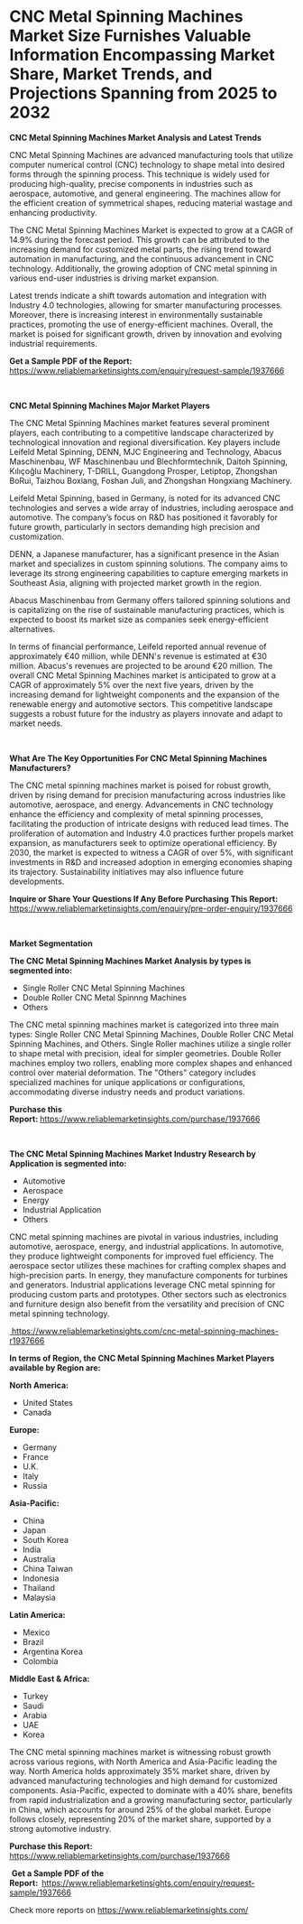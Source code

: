 <p><h1>CNC Metal Spinning Machines Market Size Furnishes Valuable Information Encompassing Market Share, Market Trends, and Projections Spanning from 2025 to 2032</h1></p><p><strong>CNC Metal Spinning Machines Market Analysis and Latest Trends</strong></p>
<p><p>CNC Metal Spinning Machines are advanced manufacturing tools that utilize computer numerical control (CNC) technology to shape metal into desired forms through the spinning process. This technique is widely used for producing high-quality, precise components in industries such as aerospace, automotive, and general engineering. The machines allow for the efficient creation of symmetrical shapes, reducing material wastage and enhancing productivity.</p><p>The CNC Metal Spinning Machines Market is expected to grow at a CAGR of 14.9% during the forecast period. This growth can be attributed to the increasing demand for customized metal parts, the rising trend toward automation in manufacturing, and the continuous advancement in CNC technology. Additionally, the growing adoption of CNC metal spinning in various end-user industries is driving market expansion. </p><p>Latest trends indicate a shift towards automation and integration with Industry 4.0 technologies, allowing for smarter manufacturing processes. Moreover, there is increasing interest in environmentally sustainable practices, promoting the use of energy-efficient machines. Overall, the market is poised for significant growth, driven by innovation and evolving industrial requirements.</p></p>
<p><strong>Get a Sample PDF of the Report:&nbsp;</strong> <a href="https://www.reliablemarketinsights.com/enquiry/request-sample/1937666?utm_campaign=3320&utm_medium=2&utm_source=Github&utm_content=ia&utm_term=10042025&utm_id=cnc-metal-spinning-machines">https://www.reliablemarketinsights.com/enquiry/request-sample/1937666</a></p>
<p>&nbsp;</p>
<p><strong>CNC Metal Spinning Machines Major Market Players</strong></p>
<p><p>The CNC Metal Spinning Machines market features several prominent players, each contributing to a competitive landscape characterized by technological innovation and regional diversification. Key players include Leifeld Metal Spinning, DENN, MJC Engineering and Technology, Abacus Maschinenbau, WF Maschinenbau und Blechformtechnik, Daitoh Spinning, Kılıçoğlu Machinery, T-DRILL, Guangdong Prosper, Letiptop, Zhongshan BoRui, Taizhou Boxiang, Foshan Juli, and Zhongshan Hongxiang Machinery.</p><p>Leifeld Metal Spinning, based in Germany, is noted for its advanced CNC technologies and serves a wide array of industries, including aerospace and automotive. The company’s focus on R&D has positioned it favorably for future growth, particularly in sectors demanding high precision and customization.</p><p>DENN, a Japanese manufacturer, has a significant presence in the Asian market and specializes in custom spinning solutions. The company aims to leverage its strong engineering capabilities to capture emerging markets in Southeast Asia, aligning with projected market growth in the region.</p><p>Abacus Maschinenbau from Germany offers tailored spinning solutions and is capitalizing on the rise of sustainable manufacturing practices, which is expected to boost its market size as companies seek energy-efficient alternatives.</p><p>In terms of financial performance, Leifeld reported annual revenue of approximately €40 million, while DENN's revenue is estimated at €30 million. Abacus's revenues are projected to be around €20 million. The overall CNC Metal Spinning Machines market is anticipated to grow at a CAGR of approximately 5% over the next five years, driven by the increasing demand for lightweight components and the expansion of the renewable energy and automotive sectors. This competitive landscape suggests a robust future for the industry as players innovate and adapt to market needs.</p></p>
<p>&nbsp;</p>
<p><strong>What Are The Key Opportunities For CNC Metal Spinning Machines Manufacturers?</strong></p>
<p><p>The CNC metal spinning machines market is poised for robust growth, driven by rising demand for precision manufacturing across industries like automotive, aerospace, and energy. Advancements in CNC technology enhance the efficiency and complexity of metal spinning processes, facilitating the production of intricate designs with reduced lead times. The proliferation of automation and Industry 4.0 practices further propels market expansion, as manufacturers seek to optimize operational efficiency. By 2030, the market is expected to witness a CAGR of over 5%, with significant investments in R&D and increased adoption in emerging economies shaping its trajectory. Sustainability initiatives may also influence future developments.</p></p>
<p><strong>Inquire or Share Your Questions If Any Before Purchasing This Report:</strong> <a href="https://www.reliablemarketinsights.com/enquiry/pre-order-enquiry/1937666?utm_campaign=3320&utm_medium=2&utm_source=Github&utm_content=ia&utm_term=10042025&utm_id=cnc-metal-spinning-machines">https://www.reliablemarketinsights.com/enquiry/pre-order-enquiry/1937666</a></p>
<p>&nbsp;</p>
<p><strong>Market Segmentation</strong></p>
<p><strong>The CNC Metal Spinning Machines Market Analysis by types is segmented into:</strong></p>
<p><ul><li>Single Roller CNC Metal Spinning Machines</li><li>Double Roller CNC Metal Spinnng Machines</li><li>Others</li></ul></p>
<p><p>The CNC metal spinning machines market is categorized into three main types: Single Roller CNC Metal Spinning Machines, Double Roller CNC Metal Spinning Machines, and Others. Single Roller machines utilize a single roller to shape metal with precision, ideal for simpler geometries. Double Roller machines employ two rollers, enabling more complex shapes and enhanced control over material deformation. The "Others" category includes specialized machines for unique applications or configurations, accommodating diverse industry needs and product variations.</p></p>
<p><strong>Purchase this Report:&nbsp;</strong><a href="https://www.reliablemarketinsights.com/purchase/1937666?utm_campaign=3320&utm_medium=2&utm_source=Github&utm_content=ia&utm_term=10042025&utm_id=cnc-metal-spinning-machines">https://www.reliablemarketinsights.com/purchase/1937666</a></p>
<p>&nbsp;</p>
<p><strong>The CNC Metal Spinning Machines Market Industry Research by Application is segmented into:</strong></p>
<p><ul><li>Automotive</li><li>Aerospace</li><li>Energy</li><li>Industrial Application</li><li>Others</li></ul></p>
<p><p>CNC metal spinning machines are pivotal in various industries, including automotive, aerospace, energy, and industrial applications. In automotive, they produce lightweight components for improved fuel efficiency. The aerospace sector utilizes these machines for crafting complex shapes and high-precision parts. In energy, they manufacture components for turbines and generators. Industrial applications leverage CNC metal spinning for producing custom parts and prototypes. Other sectors such as electronics and furniture design also benefit from the versatility and precision of CNC metal spinning technology.</p></p>
<p><a href="https://www.reliablemarketinsights.com/cnc-metal-spinning-machines-r1937666?utm_campaign=3320&utm_medium=2&utm_source=Github&utm_content=ia&utm_term=10042025&utm_id=cnc-metal-spinning-machines">&nbsp;https://www.reliablemarketinsights.com/cnc-metal-spinning-machines-r1937666</a></p>
<p><strong>In terms of Region, the CNC Metal Spinning Machines Market Players available by Region are:</strong></p>
<p>
    <p> <strong> North America: </strong>
        <ul>
            <li>United States</li>
            <li>Canada</li>
        </ul>
        </p> 
    <p> <strong> Europe: </strong>
        <ul>
            <li>Germany</li>
            <li>France</li>
            <li>U.K.</li>
            <li>Italy</li>
            <li>Russia</li>
        </ul>
        </p> 
    <p> <strong> Asia-Pacific: </strong>
        <ul>
            <li>China</li>
            <li>Japan</li>
            <li>South Korea</li>
            <li>India</li>
            <li>Australia</li>
            <li>China Taiwan</li>
            <li>Indonesia</li>
            <li>Thailand</li>
            <li>Malaysia</li>
        </ul>
        </p> 
    <p> <strong> Latin America: </strong>
        <ul>
            <li>Mexico</li>
            <li>Brazil</li>
            <li>Argentina Korea</li>
            <li>Colombia</li>
        </ul>
        </p> 
    <p> <strong> Middle East & Africa: </strong>
        <ul>
            <li>Turkey</li>
            <li>Saudi</li>
            <li>Arabia</li>
            <li>UAE</li>
            <li>Korea</li>
        </ul>
    </p>
    </p>
<p><p>The CNC metal spinning machines market is witnessing robust growth across various regions, with North America and Asia-Pacific leading the way. North America holds approximately 35% market share, driven by advanced manufacturing technologies and high demand for customized components. Asia-Pacific, expected to dominate with a 40% share, benefits from rapid industrialization and a growing manufacturing sector, particularly in China, which accounts for around 25% of the global market. Europe follows closely, representing 20% of the market share, supported by a strong automotive industry.</p></p>
<p><strong>Purchase this Report: </strong><a href="https://www.reliablemarketinsights.com/purchase/1937666?utm_campaign=3320&utm_medium=2&utm_source=Github&utm_content=ia&utm_term=10042025&utm_id=cnc-metal-spinning-machines">https://www.reliablemarketinsights.com/purchase/1937666</a></p>
<p>&nbsp;<strong>Get a Sample PDF of the Report:&nbsp;&nbsp;</strong><a href="https://www.reliablemarketinsights.com/enquiry/request-sample/1937666?utm_campaign=3320&utm_medium=2&utm_source=Github&utm_content=ia&utm_term=10042025&utm_id=cnc-metal-spinning-machines">https://www.reliablemarketinsights.com/enquiry/request-sample/1937666</a></p>
<p><strong></strong></p>
<p>Check more reports on <a href="https://www.reliablemarketinsights.com/?utm_campaign=3320&utm_medium=2&utm_source=Github&utm_content=ia&utm_term=10042025&utm_id=cnc-metal-spinning-machines">https://www.reliablemarketinsights.com/</a></p>